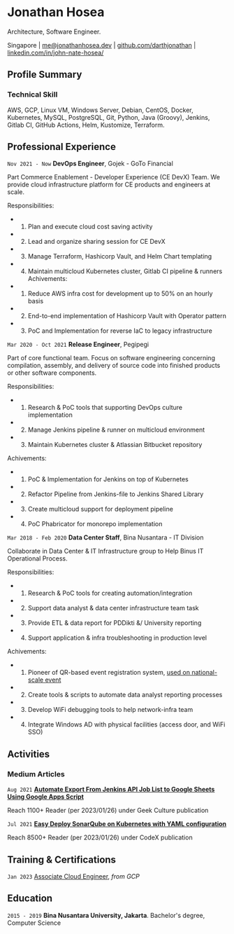 # Jonathan Hosea
Architecture, Software Engineer.

<div id="webaddress">
<text>Singapore</text>
| <a href="mailto:me@jonathanhosea.dev">me@jonathanhosea.dev</a>
| <a href="https://github.com/darthjonathan">github.com/darthjonathan</a>
| <a href="https://www.linkedin.com/in/john-nate-hosea//">linkedin.com/in/john-nate-hosea/</a>
</div>


## Profile Summary

### Technical Skill

AWS, GCP, Linux VM, Windows Server, Debian, CentOS, Docker, Kubernetes, MySQL, PostgreSQL, Git, Python, Java (Groovy), Jenkins, Gitlab CI, GitHub Actions, Helm, Kustomize, Terraform.

## Professional Experience

`Nov 2021 - Now`
__DevOps Engineer__, Gojek - GoTo Financial

Part Commerce Enablement - Developer Experience (CE DevX) Team. We provide cloud infrastructure platform for CE products and engineers at scale.

Responsibilities:
- 1) Plan and execute cloud cost saving activity
- 2) Lead and organize sharing session for CE DevX
- 3) Manage Terraform, Hashicorp Vault, and Helm Chart templating
- 4) Maintain multicloud Kubernetes cluster, Gitlab CI pipeline & runners 
Achivements:
- 1) Reduce AWS infra cost for development up to 50% on an hourly basis
- 2) End-to-end implementation of Hashicorp Vault with Operator pattern
- 3) PoC and Implementation for reverse IaC to legacy infrastructure

`Mar 2020 - Oct 2021`
__Release Engineer__, Pegipegi

Part of core functional team. Focus on software engineering concerning compilation, assembly, and delivery of source code into finished products or other software components.

Responsibilities:
- 1) Research & PoC tools that supporting DevOps culture implementation
- 2) Manage Jenkins pipeline & runner on multicloud environment
- 3) Maintain Kubernetes cluster & Atlassian Bitbucket repository

Achivements:
- 1) PoC & Implementation for Jenkins on top of Kubernetes
- 2) Refactor Pipeline from Jenkins-file to Jenkins Shared Library
- 3) Create multicloud support for deployment pipeline
- 4) PoC Phabricator for monorepo implementation

`Mar 2018 - Feb 2020`
__Data Center Staff__, Bina Nusantara - IT Division

Collaborate in Data Center & IT Infrastructure group to Help Binus IT Operational Process. 

Responsibilities:
- 1) Research & PoC tools for creating automation/integration
- 2) Support data analyst & data center infrastructure team task
- 3) Provide ETL & data report for PDDikti &/ University reporting
- 4) Support application & infra troubleshooting in production level

Achivements:
- 1) Pioneer of QR-based event registration system, [used on national-scale event](https://binus.ac.id/2019/01/sarasehan-dialog-nasional-bersama-menteri-ristekdikti-republik-nasional/)
- 2) Create tools & scripts to automate data analyst reporting processes
- 3) Develop WiFi debugging tools to help network-infra team
- 4) Integrate Windows AD with physical facilities (access door, and WiFi SSO)

<!-- <div style="page-break-after: always;"></div> -->
## Activities
### Medium Articles
`Aug 2021`
[**Automate Export From Jenkins API Job List to Google Sheets Using Google Apps Script**](https://medium.com/geekculture/automate-export-from-jenkins-api-job-list-to-google-sheets-using-google-apps-script-2eef44008bdc)

Reach 1100+ Reader (per 2023/01/26) under Geek Culture publication

`Jul 2021`
[**Easy Deploy SonarQube on Kubernetes with YAML configuration**](https://medium.com/codex/easy-deploy-sonarqube-on-kubernetes-with-yaml-configuration-27f5adc8de90)

Reach 8500+ Reader (per 2023/01/26) under CodeX publication

## Training & Certifications

`Jan 2023`
[Associate Cloud Engineer](https://www.credential.net/3e62c331-8419-43d6-9d48-849d04182582), *from GCP*

## Education

`2015 - 2019`
__Bina Nusantara University, Jakarta__. Bachelor's degree, Computer Science


<!-- ### Footer
Last updated: Apr 2023 -->